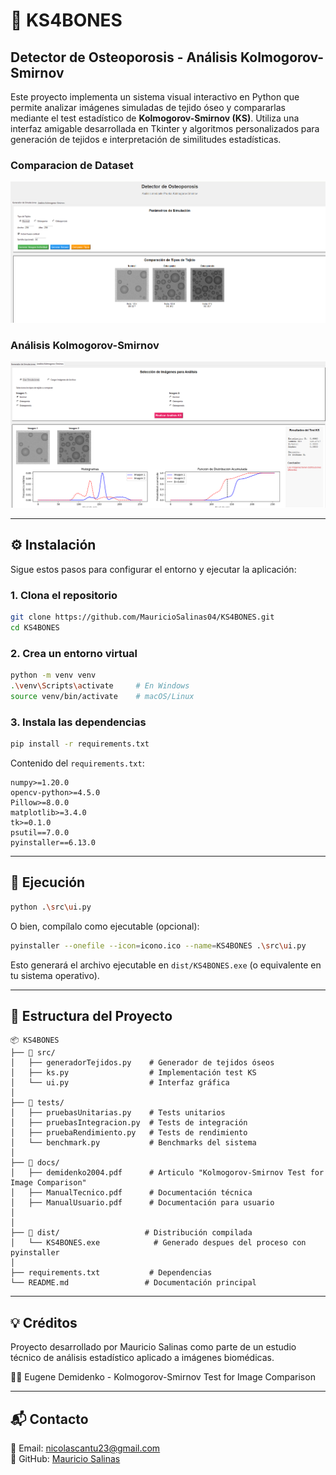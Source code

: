 # 🦴 KS4BONES
## Detector de Osteoporosis - Análisis Kolmogorov-Smirnov

Este proyecto implementa un sistema visual interactivo en Python que permite analizar imágenes simuladas de tejido óseo y compararlas mediante el test estadístico de **Kolmogorov-Smirnov (KS)**. Utiliza una interfaz amigable desarrollada en Tkinter y algoritmos personalizados para generación de tejidos e interpretación de similitudes estadísticas.

### Comparacion de Dataset
![Dataset](ui/captura_dataset.png)

### Análisis Kolmogorov-Smirnov
![Análisis KS](ui/captura_ks.png)

---

## ⚙️ Instalación

Sigue estos pasos para configurar el entorno y ejecutar la aplicación:

### 1. Clona el repositorio

```bash
git clone https://github.com/MauricioSalinas04/KS4BONES.git
cd KS4BONES
```

### 2. Crea un entorno virtual

```bash
python -m venv venv
.\venv\Scripts\activate     # En Windows
source venv/bin/activate    # macOS/Linux
```

### 3. Instala las dependencias

```bash
pip install -r requirements.txt
```

Contenido del `requirements.txt`:

```
numpy>=1.20.0
opencv-python>=4.5.0
Pillow>=8.0.0
matplotlib>=3.4.0
tk>=0.1.0
psutil==7.0.0
pyinstaller==6.13.0
```

---

## 🚀 Ejecución

```bash
python .\src\ui.py
```

O bien, compílalo como ejecutable (opcional):

```bash
pyinstaller --onefile --icon=icono.ico --name=KS4BONES .\src\ui.py
```

Esto generará el archivo ejecutable en `dist/KS4BONES.exe` (o equivalente en tu sistema operativo).

---

## 📁 Estructura del Proyecto

```
📦 KS4BONES
├── 📁 src/
│   ├── generadorTejidos.py    # Generador de tejidos óseos
│   ├── ks.py                  # Implementación test KS
│   └── ui.py                  # Interfaz gráfica
│
├── 📁 tests/
│   ├── pruebasUnitarias.py    # Tests unitarios
│   ├── pruebasIntegracion.py  # Tests de integración
│   ├── pruebaRendimiento.py   # Tests de rendimiento
│   └── benchmark.py           # Benchmarks del sistema
│
├── 📁 docs/
│   ├── demidenko2004.pdf      # Articulo "Kolmogorov-Smirnov Test for Image Comparison"
│   ├── ManualTecnico.pdf      # Documentación técnica
│   ├── ManualUsuario.pdf      # Documentación para usuario
│
│
├── 📁 dist/                   # Distribución compilada
│   └── KS4BONES.exe            # Generado despues del proceso con pyinstaller
│
├── requirements.txt           # Dependencias
└── README.md                 # Documentación principal
```

---

## 💡 Créditos

Proyecto desarrollado por Mauricio Salinas como parte de un estudio técnico de análisis estadístico aplicado a imágenes biomédicas.

👨‍🏫 Eugene Demidenko - Kolmogorov-Smirnov Test for Image Comparison

---

## 📬 Contacto
 
📧 Email: nicolascantu23@gmail.com  
🐙 GitHub: [Mauricio Salinas](https://github.com/MauricioSalinas04)
